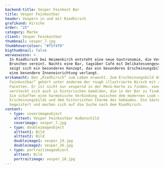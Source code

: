 ```yaml
---
backend-title: Vesper Feinkost Bar
title: Vesper Feinkostbar
header: Vespern in und mit Riedhirsch
grafikund: Hirsche
order: "25"
category: Marke
client: Vesper Feinkostbar
thumbnail: vesper_7.jpg
thumbhovercolour: "#f5f4f0"
bigthumbnail: false
werwaswieso: >
  In Riedhirsch bei Heimenkirch entsteht eine neue Gastronomie, die Vespern und
  Brunchen vereint. Nachts eine Bar, tagsüber Café mit Delikatessengeschäft
  zeigt sich ein besonderes Konzept, das ein besonderes Erscheinungsbild und
  eine besondere Inneneinrichtung verlangt.
erikamacht: Den „Riedhirsch“ zum Leben erweckt. Zum Erscheinungsbild der „Vesper
  Feinkostbar“ gehört unter anderem der rough illustrierte Hirsch mit all seinen
  Facetten. Er ist nicht nur vespernd in der Menü-Karte zu finden, sondern
  versteckt sich auch in historischen Gemälden, die in der Bar zu finden sind.
  Sie schaffen eine harmonische Verbindung zwischen dem modernen Look des
  Erscheinungsbilds und dem historischen Charme des Gebäudes. Die Gäste sind
  begeistert und machen sich auf die Suche nach dem Riedhirsch.
content:
  - type: coverimageobject
    alttext: Vesper Feinkostbar Außenschild
    coverimage: vesper_7.jpg
  - type: doubleimageobject
    alttext1: Bild
    alttext2: Bild
    doubleimage1: vesper_19.jpg
    doubleimage2: vesper_26.jpg
  - type: portraitimageobject
    alttext: Bild
    portraitimage: vesper_18.jpg
---
```


